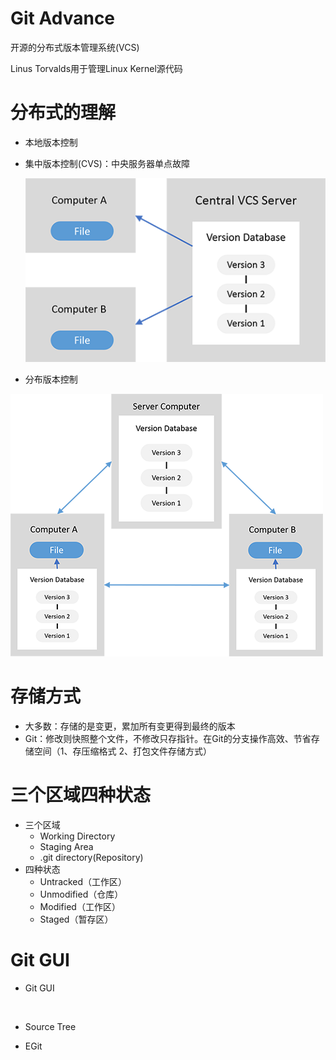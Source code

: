 # Git Advance

开源的分布式版本管理系统(VCS)

Linus Torvalds用于管理Linux Kernel源代码

# 分布式的理解

- 本地版本控制

- 集中版本控制(CVS)：中央服务器单点故障

  ![](images/VCS1.png)

- 分布版本控制

![](images/VCS2.png)

# 存储方式

- 大多数：存储的是变更，累加所有变更得到最终的版本
- Git：修改则快照整个文件，不修改只存指针。在Git的分支操作高效、节省存储空间（1、存压缩格式 2、打包文件存储方式）

#  三个区域四种状态

- 三个区域
  - Working Directory
  - Staging Area
  - .git directory(Repository)
- 四种状态
  - Untracked（工作区）
  - Unmodified（仓库）
  - Modified（工作区）
  - Staged（暂存区）

# Git GUI

- Git GUI

  ​

- Source Tree

- EGit